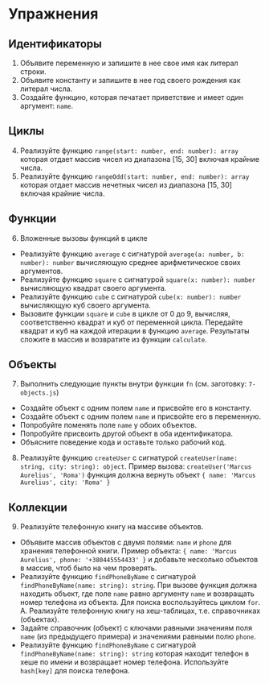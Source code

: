 # Упражнения

## Идентификаторы

1. Объявите переменную и запишите в нее свое имя как литерал строки.
2. Объявите константу и запишите в нее год своего рождения как литерал числа.
3. Создайте функцию, которая печатает приветствие и имеет один аргумент: `name`.

## Циклы

4. Реализуйте функцию `range(start: number, end: number): array` которая отдает
массив чисел из диапазона [15, 30] включая крайние числа.
5. Реализуйте функцию `rangeOdd(start: number, end: number): array` которая
отдает массив нечетных чисел из диапазона [15, 30] включая крайние числа.

## Функции

6. Вложенные вызовы функций в цикле
- Реализуйте функцию `average` с сигнатурой
`average(a: number, b: number): number` вычисляющую среднее арифметическое своих
аргументов.
- Реализуйте функцию `square` с сигнатурой `square(x: number): number`
вычисляющую квадрат своего аргумента.
- Реализуйте функцию `cube` с сигнатурой `cube(x: number): number`
вычисляющую куб своего аргумента.
- Вызовите функции `square` и `cube` в цикле от 0 до 9, вычисляя, соответственно
квадрат и куб от переменной цикла. Передайте квадрат и куб на каждой итерации в
функцию `average`. Результаты сложите в массив и возвратите из функции
`calculate`.

## Объекты

7. Выполнить следующие пункты внутри функции `fn` (см. заготовку: `7-objects.js`)
- Создайте объект с одним полем `name` и присвойте его в константу.
- Создайте объект с одним полем `name` и присвойте его в переменную.
- Попробуйте поменять поле `name` у обоих объектов.
- Попробуйте присвоить другой объект в оба идентификатора.
- Объясните поведение кода и оставьте только рабочий код.
8. Реализуйте функцию `createUser` с сигнатурой
`createUser(name: string, city: string): object`. Пример вызова:
`createUser('Marcus Aurelius', 'Roma')` функция должна вернуть объект
`{ name: 'Marcus Aurelius', city: 'Roma' }`


## Коллекции

9. Реализуйте телефонную книгу на массиве объектов.
- Объявите массив объектов с двумя полями: `name` и `phone` для хранения
телефонной книги. Пример объекта:
`{ name: 'Marcus Aurelius', phone: '+380445554433' }` и добавьте несколько
объектов в массив, чтоб было на чем проверять.
- Реализуйте функцию `findPhoneByName` с сигнатурой
`findPhoneByName(name: string): string`. При вызове функция должна находить
объект, где поле `name` равно аргументу `name` и возвращать номер телефона из
объекта. Для поиска воспользуйтесь циклом `for`.
A. Реализуйте телефонную книгу на хеш-таблицах, т.е. справочниках (объектах).
- Задайте справочник (объект) с ключами равными значениям поля `name` (из
предыдущего примера) и значениями равными полю `phone`.
- Реализуйте функцию `findPhoneByName` с сигнатурой
`findPhoneByName(name: string): string` которая находит телефон в хеше по имени
и возвращает номер телефона. Используйте `hash[key]` для поиска телефона.
